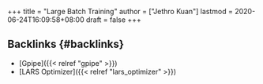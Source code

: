 +++
title = "Large Batch Training"
author = ["Jethro Kuan"]
lastmod = 2020-06-24T16:09:58+08:00
draft = false
+++

## Backlinks {#backlinks}

- [Gpipe]({{< relref "gpipe" >}})
- [LARS Optimizer]({{< relref "lars_optimizer" >}})
